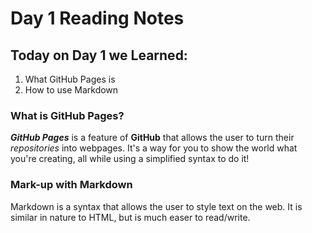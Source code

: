 # Day 1 Reading Notes

## Today on Day 1 we Learned:

1. What GitHub Pages is
2. How to use Markdown

### What is GitHub Pages?

***GitHub Pages*** is a feature of **GitHub** that allows the user to turn their *repositories* into webpages. It's a way for you to show the world what you're creating, all while using a simplified syntax to do it!

### Mark-up with Markdown ###

Markdown is a syntax that allows the user to style text on the web. It is similar in nature to HTML, but is much easer to read/write.
